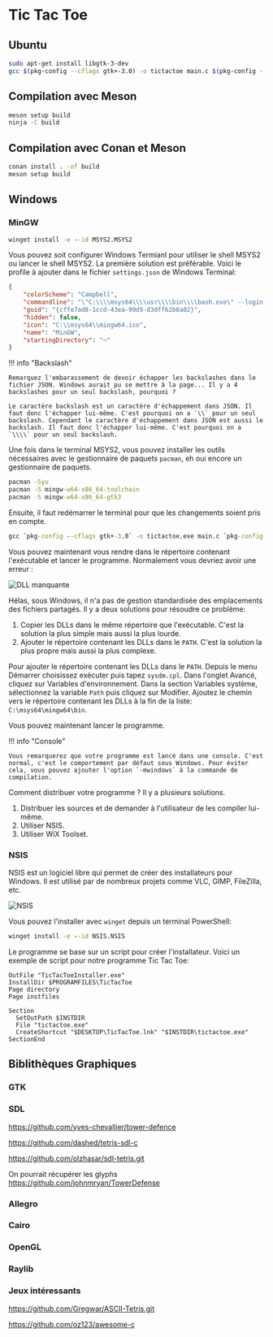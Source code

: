 # Tic Tac Toe

## Ubuntu

```bash
sudo apt-get install libgtk-3-dev
gcc $(pkg-config --cflags gtk+-3.0) -o tictactoe main.c $(pkg-config --libs gtk+-3.0)
```

## Compilation avec Meson

```bash
meson setup build
ninja -C build
```

## Compilation avec Conan et Meson

```bash
conan install . -of build
meson setup build
```

## Windows

### MinGW

```cmd
winget install -e --id MSYS2.MSYS2
```

Vous pouvez soit configurer Windows Termianl pour utiliser le shell MSYS2 ou lancer le shell MSYS2. La première solution est préférable. Voici le profile à ajouter dans le fichier `settings.json` de Windows Terminal:

```json
{
    "colorScheme": "Campbell",
    "commandline": "\"C:\\\\msys64\\\\usr\\\\bin\\\\bash.exe\" --login -i -c \"cd ~ && /usr/bin/env MSYSTEM=MINGW64 bash\"\r",
    "guid": "{cffe7ad8-1ccd-43ea-99d9-d3dff62b8a02}",
    "hidden": false,
    "icon": "C:\\msys64\\mingw64.ico",
    "name": "MinGW",
    "startingDirectory": "~"
}
```

!!! info "Backslash"

    Remarquez l'embarassement de devoir échapper les backslashes dans le fichier JSON. Windows aurait pu se mettre à la page... Il y a 4 backslashes pour un seul backslash, pourquoi ?

    Le caractère backslash est un caractère d'échappement dans JSON. Il faut donc l'échapper lui-même. C'est pourquoi on a `\\` pour un seul backslash. Cependant le caractère d'échappement dans JSON est aussi le backslash. Il faut donc l'échapper lui-même. C'est pourquoi on a `\\\\` pour un seul backslash.

Une fois dans le terminal MSYS2, vous pouvez installer les outils nécessaires avec le gestionnaire de paquets `pacman`, eh oui encore un gestionnaire de paquets.

```cmd
pacman -Syu
pacman -S mingw-w64-x86_64-toolchain
pacman -S mingw-w64-x86_64-gtk3
```

Ensuite, il faut redémarrer le terminal pour que les changements soient pris en compte.

```cmd
gcc `pkg-config --cflags gtk+-3.0` -o tictactoe.exe main.c `pkg-config --libs gtk+-3.0`
```

Vous pouvez maintenant vous rendre dans le répertoire contenant l'exécutable et lancer le programme. Normalement vous devriez avoir une erreur :

![DLL manquante](/assets/images/missing-dll.png)

Hélas, sous Windows, il n'a pas de gestion standardisée des emplacements des fichiers partagés. Il y a deux solutions pour résoudre ce problème:

1. Copier les DLLs dans le même répertoire que l'exécutable. C'est la solution la plus simple mais aussi la plus lourde.
2. Ajouter le répertoire contenant les DLLs dans le `PATH`. C'est la solution la plus propre mais aussi la plus complexe.

Pour ajouter le répertoire contenant les DLLs dans le `PATH`. Depuis le menu Démarrer choisissez exécuter puis tapez `sysdm.cpl`. Dans l'onglet Avancé, cliquez sur Variables d'environnement. Dans la section Variables système, sélectionnez la variable `Path` puis cliquez sur Modifier. Ajoutez le chemin vers le répertoire contenant les DLLs à la fin de la liste:  `C:\msys64\mingw64\bin`.

Vous pouvez maintenant lancer le programme.

!!! info "Console"

    Vous remarquerez que votre programme est lancé dans une console. C'est normal, c'est le comportement par défaut sous Windows. Pour éviter cela, vous pouvez ajouter l'option `-mwindows` à la commande de compilation.

Comment distribuer votre programme ? Il y a plusieurs solutions.

1. Distribuer les sources et de demander à l'utilisateur de les compiler lui-même.
2. Utiliser NSIS.
3. Utiliser WiX Toolset.


### NSIS

NSIS est un logiciel libre qui permet de créer des installateurs pour Windows. Il est utilisé par de nombreux projets comme VLC, GIMP, FileZilla, etc.

![NSIS](/assets/images/nsis.png)

Vous pouvez l'installer avec `winget` depuis un terminal PowerShell:

```cmd
winget install -e --id NSIS.NSIS
```

Le programme se base sur un script pour créer l'installateur. Voici un exemple de script pour notre programme Tic Tac Toe:

```text
OutFile "TicTacToeInstaller.exe"
InstallDir $PROGRAMFILES\TicTacToe
Page directory
Page instfiles

Section
  SetOutPath $INSTDIR
  File "tictactoe.exe"
  CreateShortcut "$DESKTOP\TicTacToe.lnk" "$INSTDIR\tictactoe.exe"
SectionEnd
```

## Biblithèques Graphiques

### GTK

### SDL

https://github.com/yves-chevallier/tower-defence

https://github.com/dashed/tetris-sdl-c

https://github.com/olzhasar/sdl-tetris.git

On pourrait récupérer les glyphs https://github.com/johnmryan/TowerDefense

### Allegro

### Cairo

### OpenGL

### Raylib


### Jeux intéressants

https://github.com/Gregwar/ASCII-Tetris.git



https://github.com/oz123/awesome-c
